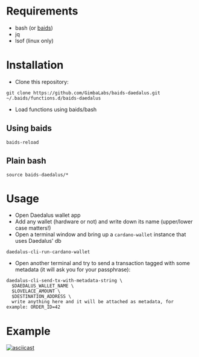 # Requirements

* bash (or [baids][baids])
* jq
* lsof (linux only) 

# Installation

* Clone this repository:
```
git clone https://github.com/GimbaLabs/baids-daedalus.git ~/.baids/functions.d/baids-daedalus
```
* Load functions using baids/bash

## Using baids

`baids-reload`

## Plain bash

```
source baids-daedalus/*
```

# Usage

* Open Daedalus wallet app
* Add any wallet (hardware or not) and write down its name (upper/lower case matters!)
* Open a terminal window and bring up a `cardano-wallet` instance that uses Daedalus' db
```
daedalus-cli-run-cardano-wallet
```
* Open another terminal and try to send a transaction tagged with some metadata (it will ask you for your passphrase):
```
daedalus-cli-send-tx-with-metadata-string \
  $DAEDALUS_WALLET_NAME \
  $LOVELACE_AMOUNT \
  $DESTINATION_ADDRESS \
  write anything here and it will be attached as metadata, for example: ORDER_ID=42
```

# Example

[![asciicast](https://asciinema.org/a/377053.svg)](https://asciinema.org/a/377053)

[baids]: https://github.com/rcmorano/baids
